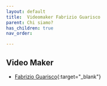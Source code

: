 ```yaml
---
layout: default
title:  Videomaker Fabrizio Guarisco
parent: Chi siamo?
has_children: true
nav_order: 

---
```


## Video Maker
- [Fabrizio Guarisco](https://www.instagram.com/patty_ferrari/){:target="_blank"}
